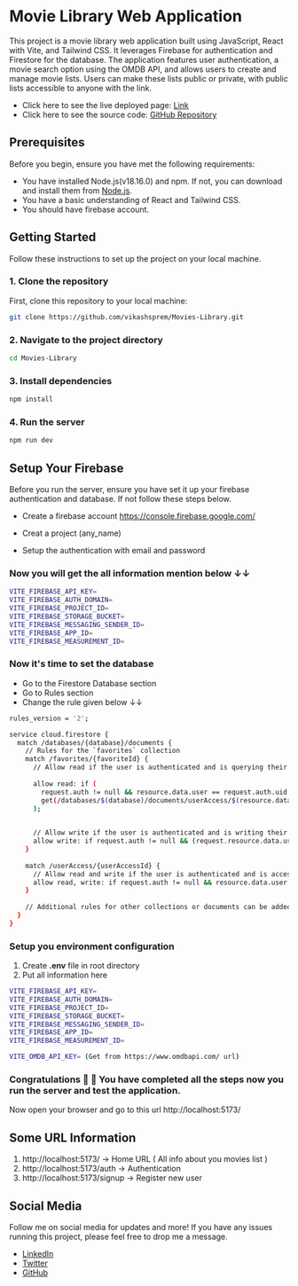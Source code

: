 # Movie Library Web Application

This project is a movie library web application built using JavaScript, React with Vite, and Tailwind CSS. It leverages Firebase for authentication and Firestore for the database. The application features user authentication, a movie search option using the OMDB API, and allows users to create and manage movie lists. Users can make these lists public or private, with public lists accessible to anyone with the link.

* Click here to see the live deployed page: [Link](https://example-deployed-app.netlify.app/)
* Click here to see the source code: [GitHub Repository](https://github.com/vikashsprem/Movies-Library.git)

## Prerequisites

Before you begin, ensure you have met the following requirements:
- You have installed Node.js(v18.16.0) and npm. If not, you can download and install them from [Node.js](https://nodejs.org/).
- You have a basic understanding of React and Tailwind CSS.
- You should have firebase account.

## Getting Started

Follow these instructions to set up the project on your local machine.

### 1. Clone the repository

First, clone this repository to your local machine:

```sh
git clone https://github.com/vikashsprem/Movies-Library.git
```
### 2. Navigate to the project directory

```sh
cd Movies-Library
```
### 3. Install dependencies
```sh
npm install
```
### 4. Run the server
```sh
npm run dev
```

## Setup Your Firebase
Before you run the server, ensure you have set it up your firebase authentication and database. If not follow these steps below.

- Create a firebase account https://console.firebase.google.com/

- Creat a project (any_name)

- Setup the authentication with email and password

### Now you will get the all information mention below ↓↓

```sh
VITE_FIREBASE_API_KEY=
VITE_FIREBASE_AUTH_DOMAIN=
VITE_FIREBASE_PROJECT_ID=
VITE_FIREBASE_STORAGE_BUCKET=
VITE_FIREBASE_MESSAGING_SENDER_ID=
VITE_FIREBASE_APP_ID=
VITE_FIREBASE_MEASUREMENT_ID=
```

### Now it's time to set the database
- Go to the Firestore Database section
- Go to Rules section
- Change the rule given below ↓↓
```sh
rules_version = '2';

service cloud.firestore {
  match /databases/{database}/documents {
    // Rules for the `favorites` collection
    match /favorites/{favoriteId} {
      // Allow read if the user is authenticated and is querying their own documents
      
      allow read: if (
        request.auth != null && resource.data.user == request.auth.uid || 
        get(/databases/$(database)/documents/userAccess/$(resource.data.user)).data.access == true
      );

      
      // Allow write if the user is authenticated and is writing their own document
      allow write: if request.auth != null && (request.resource.data.user == request.auth.uid || resource.data.user == request.auth.uid);
    }
    
    match /userAccess/{userAccessId} {
      // Allow read and write if the user is authenticated and is accessing their own document
      allow read, write: if request.auth != null && resource.data.user == request.auth.uid;
    }
    
    // Additional rules for other collections or documents can be added here
  }
}
```

### Setup you environment configuration

1. Create **.env** file in root directory
2. Put all information here
```sh
VITE_FIREBASE_API_KEY=
VITE_FIREBASE_AUTH_DOMAIN=
VITE_FIREBASE_PROJECT_ID=
VITE_FIREBASE_STORAGE_BUCKET=
VITE_FIREBASE_MESSAGING_SENDER_ID=
VITE_FIREBASE_APP_ID=
VITE_FIREBASE_MEASUREMENT_ID=

VITE_OMDB_API_KEY= (Get from https://www.omdbapi.com/ url)
``` 

### Congratulations  🎉 🎉 You have completed all the steps now you run the server and test the application.

Now open your browser and go to this url http://localhost:5173/

## Some URL Information
1. http://localhost:5173/ -> Home URL ( All info about you movies list )
2. http://localhost:5173/auth -> Authentication
3. http://localhost:5173/signup -> Register new user

## Social Media

Follow me on social media for updates and more! If you have any issues running this project, please feel free to drop me a message.

* [LinkedIn](https://www.linkedin.com/in/vikashsprem)
* [Twitter](https://twitter.com/vikashsprem)
* [GitHub](https://github.com/vikashsprem)